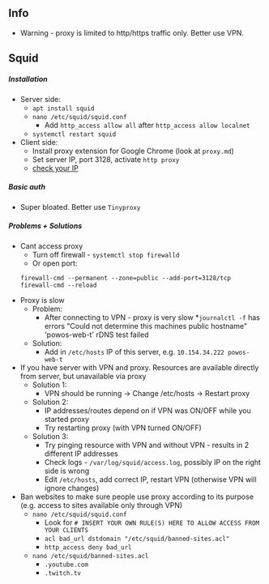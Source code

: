 ## Info
* Warning - proxy is limited to http/https traffic only. Better use VPN.

## Squid
##### Installation
* Server side:
    * `apt install squid`
    * `nano /etc/squid/squid.conf`
        * Add `http_access allow all` after `http_access allow localnet`
    * `systemctl restart squid`
* Client side:
    * Install proxy extension for Google Chrome (look at `proxy.md`)
    * Set server IP, port 3128, activate `http proxy`
    * [check your IP](https://api.ipify.org/?format=json)
    
##### Basic auth
* Super bloated. Better use `Tinyproxy`

##### Problems + Solutions
* Cant access proxy
    * Turn off firewall - `systemctl stop firewalld`
    * Or open port:
    ```
    firewall-cmd --permanent --zone=public --add-port=3128/tcp
    firewall-cmd --reload
    ```
* Proxy is slow
    * Problem:
        * After connecting to VPN - proxy is very slow
        *`journalctl -f` has errors "Could not determine this machines public hostname" 'powos-web-t' rDNS test failed
    * Solution:
        * Add in `/etc/hosts` IP of this server, e.g. `10.154.34.222 powos-web-t`
* If you have server with VPN and proxy. Resources are available directly from server, but unavailable via proxy
    * Solution 1:
        * VPN should be running -> Change /etc/hosts -> Restart proxy
    * Solution 2:
        * IP addresses/routes depend on if VPN was ON/OFF while you started proxy
        * Try restarting proxy (with VPN turned ON/OFF)
    * Solution 3:
        * Try pinging resource with VPN and without VPN - results in 2 different IP addresses
        * Check logs - `/var/log/squid/access.log`, possibly IP on the right side is wrong
        * Edit `/etc/hosts`, add correct IP, restart VPN (otherwise VPN will ignore changes)
* Ban websites to make sure people use proxy according to its purpose (e.g. access to sites available only through VPN)
    * `nano /etc/squid/squid.conf`
        * Look for `# INSERT YOUR OWN RULE(S) HERE TO ALLOW ACCESS FROM YOUR CLIENTS`
        * `acl bad_url dstdomain "/etc/squid/banned-sites.acl"`
        * `http_access deny bad_url`
    * `nano /etc/squid/banned-sites.acl`
        * `.youtube.com`
        * `.twitch.tv`